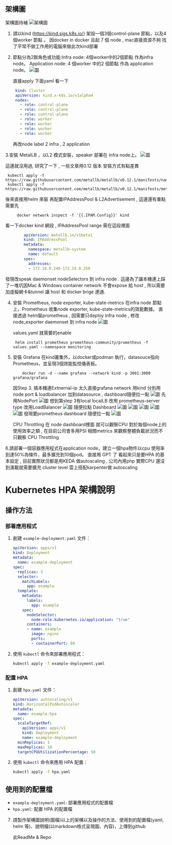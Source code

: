 ## 架構圖

架構圖待補
![架構圖](architecture-diagram.pn)

1. 請以kind (https://kind.sigs.k8s.io/) 架設一個3個control-plane 節點，以及4個worker 節點 。
   因docker in docker 且起 7 個 node , mac直接資源不夠 找了平常不做工作用的電腦來做此次kind部署
   
3. 節點分為2群角色或功能:Infra node: 4個worker中的2個節點 作為infra node。 Application node: 4 個worker 中的2 個節點 作為 application node。
   ![圖](kubectl_node_info.jpg)

   直接apply 下面yaml 看一下 
   ```yaml
    kind: Cluster
    apiVersion: kind.x-k8s.io/v1alpha4
    nodes:
      - role: control-plane
      - role: control-plane
      - role: control-plane
      - role: worker
      - role: worker
      - role: worker
      - role: worker
    ```
   再改node label 2 infra , 2 application
   

3.安裝 MetalLB ，以L2 模式安裝，speaker 部署在 infra node上。
   ![圖](metallb_system.jpg)

   這邊就沒用過, 研究了一下 , 一些文章用0.12 版本 安裝方式有點差異

   ```shell
    kubectl apply -f https://raw.githubusercontent.com/metallb/metallb/v0.12.1/manifests/namespace.yaml
    kubectl apply -f https://raw.githubusercontent.com/metallb/metallb/v0.12.1/manifests/metallb.yaml
   ```

後來直接用helm 來裝 再配置IPAddressPool & L2Advertisement , 這邊還有重點需要先

   ```shell
        docker network inspect -f '{{.IPAM.Config}}' kind
   ```
看一下docker kind 網段 , IPAddressPool range 需在這段裡面

```yaml
        apiVersion: metallb.io/v1beta1
        kind: IPAddressPool
        metadata:
          namespace: metallb-system
          name: default
        spec:
          addresses:
          - 172.18.0.240-172.18.0.250
```
發現改speak daemonset nodeSelectors 到 infra node .
這邊為了讓本機連上踩了一堆坑因Mac & Windows container network 不會expose 給 host , 所以需要加虛擬網卡&tunnel 讓 host 和 docker brige 連通.

4. 安裝 Prometheus, node exporter, kube-state-metrics 在infra node 節點上，Prometheus 收集node exporter, kube-state-metrics的效能數據。
   直接透過 helm裝prometheus  , 因需要只deploy infra node , 修改 node_exporter daemonset 到 infra node
   ![圖](prometheus_stack_node.jpg)

   values.yaml 就需要的enable
   ```
    helm install prometheus prometheus-community/prometheus -f values.yaml --namespace monitoring
   ```

6. 安裝 Grafana 在kind叢集外，以docker或podman 執行，datasouce指向 Prometheus，並呈現3個效能監控儀表板。
   ```shell
       docker run -d --name grafana --network kind -p 3001:3000 grafana/grafana
   ```
   因Step 3. 搞本機連Extnernal-ip 太久直接grafana network 用kind 分別用node port & loadbalancer 加到datasource , dashboard隨便拉一點
   ![圖](docker_grafana.jpg)
   先用NodePort 
   ![圖](docker_grafana_2.jpg)
   想到第step 3有local localLB 改用 prometheus-server type 改用LoadBalancer
   ![圖](docker_grafana_3.jpg)
   隨便拉點 Dashboard 
   ![圖](dashboards.jpg)
   ![圖](node_dashboard.jpg)
   ![圖](cluster_dashboard.jpg)
   ![圖](USE_dashboard.jpg)
   ![圖](etcd_dashboard.jpg)
   發現要prometheus dashboard 隨便拉一點
   ![圖](prometheus_dashboard.jpg)

   CPU Throttling 在 node dashboard裡面
   就可以觀察CPU 對於每個node上的使用效率之類 , 在目前公司會多用PSI 相關metrics 來觀察整體負載狀況而不只觀察 CPU Throttling
   
   
6.請部署一個容器應用程式在application node，建立一個hpa物件以cpu 使用率到達50%為條件，最多擴充到10個pod。
  直接用 GPT 了 看起來只是要HPA 的基本設定 ,  目前實際狀況都是用KEDA 做autoscaling , 公司內用php 實際CPU 還沒到滿載就需要擴充
  cluster level 雲上搭配karpenter做 autoscaling
  
# Kubernetes HPA 架構說明
## 操作方法
### 部署應用程式
1. 創建 `example-deployment.yaml` 文件：

    ```yaml
    apiVersion: apps/v1
    kind: Deployment
    metadata:
      name: example-deployment
    spec:
      replicas: 3
      selector:
        matchLabels:
          app: example
      template:
        metadata:
          labels:
            app: example
        spec:
          nodeSelector:
            node-role.kubernetes.io/application: "true"
          containers:
          - name: example
            image: nginx
            ports:
            - containerPort: 80
    ```

2. 使用 `kubectl` 命令來部署應用程式：

    ```sh
    kubectl apply -f example-deployment.yaml
    ```

### 配置 HPA

1. 創建 `hpa.yaml` 文件：

    ```yaml
    apiVersion: autoscaling/v1
    kind: HorizontalPodAutoscaler
    metadata:
      name: example-hpa
    spec:
      scaleTargetRef:
        apiVersion: apps/v1
        kind: Deployment
        name: example-deployment
      minReplicas: 1
      maxReplicas: 10
      targetCPUUtilizationPercentage: 50
    ```

2. 使用 `kubectl` 命令來應用 HPA 配置：

    ```sh
    kubectl apply -f hpa.yaml
    ```

## 使用到的配置檔

- `example-deployment.yaml`: 部署應用程式的配置檔
- `hpa.yaml`: 配置 HPA 的配置檔

7. 請製作架構圖說明(圖檔)以上的架構以及操作的方法、使用到的配置檔(yaml, helm 等)、說明檔(以markdown格式呈現圖、內容)，上傳到github

   此ReadMe & Repo
